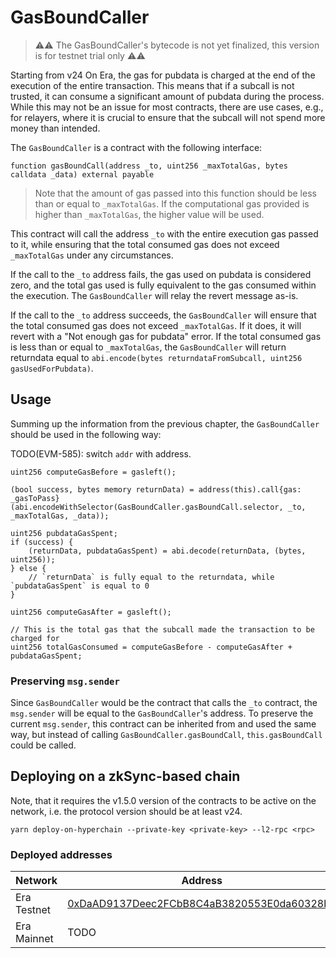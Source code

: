 # GasBoundCaller

> ⚠️⚠️ The GasBoundCaller's bytecode is not yet finalized, this version is for testnet trial only ⚠️⚠️

Starting from v24 On Era, the gas for pubdata is charged at the end of the execution of the entire transaction. This means that if a subcall is not trusted, it can consume a significant amount of pubdata during the process. While this may not be an issue for most contracts, there are use cases, e.g., for relayers, where it is crucial to ensure that the subcall will not spend more money than intended.

The `GasBoundCaller` is a contract with the following interface:

```solidity
function gasBoundCall(address _to, uint256 _maxTotalGas, bytes calldata _data) external payable
```

> Note that the amount of gas passed into this function should be less than or equal to `_maxTotalGas`. If the computational gas provided is higher than `_maxTotalGas`, the higher value will be used.

This contract will call the address `_to` with the entire execution gas passed to it, while ensuring that the total consumed gas does not exceed `_maxTotalGas` under any circumstances.

If the call to the `_to` address fails, the gas used on pubdata is considered zero, and the total gas used is fully equivalent to the gas consumed within the execution. The `GasBoundCaller` will relay the revert message as-is.

If the call to the `_to` address succeeds, the `GasBoundCaller` will ensure that the total consumed gas does not exceed `_maxTotalGas`. If it does, it will revert with a "Not enough gas for pubdata" error. If the total consumed gas is less than or equal to `_maxTotalGas`, the `GasBoundCaller` will return returndata equal to `abi.encode(bytes returndataFromSubcall, uint256 gasUsedForPubdata)`.

## Usage

Summing up the information from the previous chapter, the `GasBoundCaller` should be used in the following way:

TODO(EVM-585): switch `addr` with address.

```solidity
uint256 computeGasBefore = gasleft();

(bool success, bytes memory returnData) = address(this).call{gas: _gasToPass}(abi.encodeWithSelector(GasBoundCaller.gasBoundCall.selector, _to, _maxTotalGas, _data));

uint256 pubdataGasSpent;
if (success) {
    (returnData, pubdataGasSpent) = abi.decode(returnData, (bytes, uint256));
} else {
    // `returnData` is fully equal to the returndata, while `pubdataGasSpent` is equal to 0
}

uint256 computeGasAfter = gasleft();

// This is the total gas that the subcall made the transaction to be charged for
uint256 totalGasConsumed = computeGasBefore - computeGasAfter + pubdataGasSpent;
```

### Preserving `msg.sender`

Since `GasBoundCaller` would be the contract that calls the `_to` contract, the `msg.sender` will be equal to the `GasBoundCaller`'s address. To preserve the current `msg.sender`, this contract can be inherited from and used the same way, but instead of calling `GasBoundCaller.gasBoundCall`, `this.gasBoundCall` could be called.

## Deploying on a zkSync-based chain

Note, that it requires the v1.5.0 version of the contracts to be active on the network, i.e. the protocol version should be at least v24.

```
yarn deploy-on-hyperchain --private-key <private-key> --l2-rpc <rpc>
```

### Deployed addresses

| Network     | Address                                                                                                                                      |
| ----------- | -------------------------------------------------------------------------------------------------------------------------------------------- |
| Era Testnet | [0xDaAD9137Deec2FCbB8C4aB3820553E0da60328b6](https://sepolia.explorer.zksync.io/address/0xDaAD9137Deec2FCbB8C4aB3820553E0da60328b6#contract) |
| Era Mainnet | TODO                                                                                                                                         |
